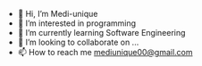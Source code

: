 - 👋 Hi, I’m Medi-unique
- 👀 I’m interested in programming
- 🌱 I’m currently learning Software Engineering
- 💞️ I’m looking to collaborate on ...
- 📫 How to reach me mediunique00@gmail.com

<!---
Medi-unique/Medi-unique is a ✨ special ✨ repository because its `README.md` (this file) appears on your GitHub profile.
You can click the Preview link to take a look at your changes.
--->
